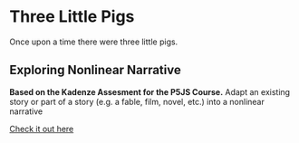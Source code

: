Three Little Pigs
=======
Once upon a time there were three little pigs.


Exploring Nonlinear Narrative
-----------
**Based on the Kadenze Assesment for the P5JS Course.**
Adapt an existing story or part of a story (e.g. a fable, film, novel, etc.) into a nonlinear narrative

[Check it out here](http://arnofaure.github.io/3-little-pigs/)
